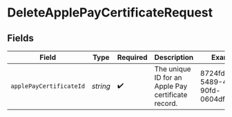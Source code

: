 # DeleteApplePayCertificateRequest


## Fields

| Field                                              | Type                                               | Required                                           | Description                                        | Example                                            |
| -------------------------------------------------- | -------------------------------------------------- | -------------------------------------------------- | -------------------------------------------------- | -------------------------------------------------- |
| `applePayCertificateId`                            | *string*                                           | :heavy_check_mark:                                 | The unique ID for an Apple Pay certificate record. | 8724fd24-5489-4a5d-90fd-0604df7d3b83               |